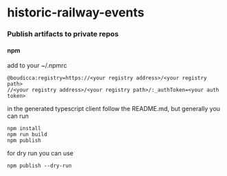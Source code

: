 # historic-railway-events




### Publish artifacts to private repos

#### npm

add to your ~/.npmrc
```
@boudicca:registry=https://<your registry address>/<your registry path>
//<your registry address>/<your registry path>/:_authToken=<your auth token>
```

in the generated typescript client follow the README.md, but generally you can run
```
npm install
npm run build
npm publish
```

for dry run you can use
```
npm publish --dry-run
```
